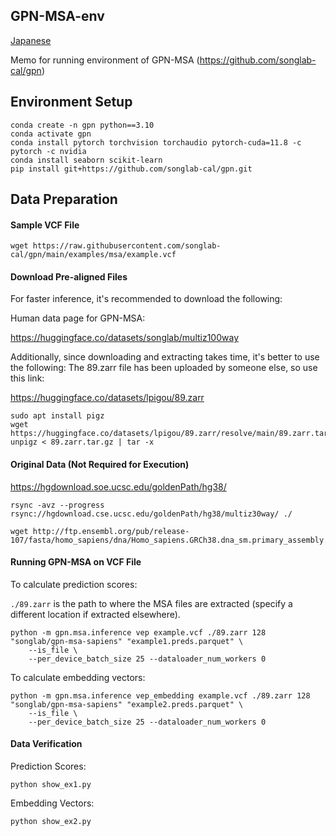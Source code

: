 ## GPN-MSA-env
[Japanese](README_jp.md)

Memo for running environment of GPN-MSA
(https://github.com/songlab-cal/gpn)

## Environment Setup
```
conda create -n gpn python==3.10
conda activate gpn
conda install pytorch torchvision torchaudio pytorch-cuda=11.8 -c pytorch -c nvidia
conda install seaborn scikit-learn
pip install git+https://github.com/songlab-cal/gpn.git
```

## Data Preparation
#### Sample VCF File
```
wget https://raw.githubusercontent.com/songlab-cal/gpn/main/examples/msa/example.vcf
```

#### Download Pre-aligned Files
For faster inference, it's recommended to download the following:

Human data page for GPN-MSA:

https://huggingface.co/datasets/songlab/multiz100way

Additionally, since downloading and extracting takes time, it's better to use the following:
The 89.zarr file has been uploaded by someone else, so use this link:

https://huggingface.co/datasets/lpigou/89.zarr

```
sudo apt install pigz
wget https://huggingface.co/datasets/lpigou/89.zarr/resolve/main/89.zarr.tar.gz
unpigz < 89.zarr.tar.gz | tar -x
```

#### Original Data (Not Required for Execution)
https://hgdownload.soe.ucsc.edu/goldenPath/hg38/

```
rsync -avz --progress rsync://hgdownload.cse.ucsc.edu/goldenPath/hg38/multiz30way/ ./
```

```
wget http://ftp.ensembl.org/pub/release-107/fasta/homo_sapiens/dna/Homo_sapiens.GRCh38.dna_sm.primary_assembly.fa.gz
```

#### Running GPN-MSA on VCF File
To calculate prediction scores:

`./89.zarr` is the path to where the MSA files are extracted (specify a different location if extracted elsewhere).

```
python -m gpn.msa.inference vep example.vcf ./89.zarr 128 "songlab/gpn-msa-sapiens" "example1.preds.parquet" \
    --is_file \
    --per_device_batch_size 25 --dataloader_num_workers 0
```

To calculate embedding vectors:
```
python -m gpn.msa.inference vep_embedding example.vcf ./89.zarr 128 "songlab/gpn-msa-sapiens" "example2.preds.parquet" \
    --is_file \
    --per_device_batch_size 25 --dataloader_num_workers 0
```

#### Data Verification
Prediction Scores:
```
python show_ex1.py
```

Embedding Vectors:
```
python show_ex2.py
```
